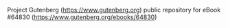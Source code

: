 Project Gutenberg (https://www.gutenberg.org) public repository for
eBook #64830 (https://www.gutenberg.org/ebooks/64830)
